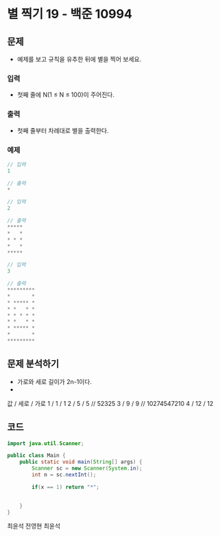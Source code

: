 # 별 찍기 19 - 백준 10994
## 문제
- 예제를 보고 규칙을 유추한 뒤에 별을 찍어 보세요.
### 입력
- 첫째 줄에 N(1 ≤ N ≤ 100)이 주어진다.
### 출력
- 첫째 줄부터 차례대로 별을 출력한다.
### 예제
```java
// 입력
1

// 출력
*
```

```java
// 입력
2

// 출력
*****
*   *
* * *
*   *
*****
```

```java
// 입력
3

// 출력
*********
*       *
* ***** *
* *   * *
* * * * *
* *   * *
* ***** *
*       *
*********
```

## 문제 분석하기
- 가로와 세로 길이가 2n-1이다.
- 
값 / 세로 / 가로
1 / 1 / 1
2 / 5 / 5 // 52325
3 / 9 / 9 // 10274547210
4 / 12 / 12

## 코드

```java
import java.util.Scanner;

public class Main {
	public static void main(String[] args) {
		Scanner sc = new Scanner(System.in);
		int n = sc.nextInt();

		if(x == 1) return "*";

		
	}
}
```

최윤석 전영현 최윤석